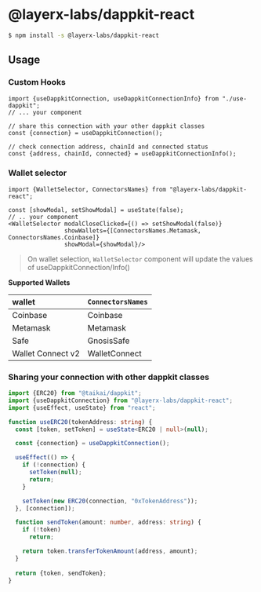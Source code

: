 # @layerx-labs/dappkit-react
```bash
$ npm install -s @layerx-labs/dappkit-react
```

## Usage

### Custom Hooks
```tsx
import {useDappkitConnection, useDappkitConnectionInfo} from "./use-dappkit";
// ... your component

// share this connection with your other dappkit classes
const {connection} = useDappkitConnection();

// check connection address, chainId and connected status
const {address, chainId, connected} = useDappkitConnectionInfo(); 
```

### Wallet selector

```tsx
import {WalletSelector, ConnectorsNames} from "@layerx-labs/dappkit-react";

const [showModal, setShowModal] = useState(false);
// .. your component
<WalletSelector modalCloseClicked={() => setShowModal(false)}
                showWallets={[ConnectorsNames.Metamask, ConnectorsNames.Coinbase]}
                showModal={showModal}/>
```
> On wallet selection, `WalletSelector` component will update the values of useDappkitConnection/Info()

**Supported Wallets**

| wallet            | `ConnectorsNames`  |
|:------------------|:-------------------|
| Coinbase          | Coinbase           |
| Metamask          | Metamask           |
| Safe              | GnosisSafe         |
| Wallet Connect v2 | WalletConnect      |

### Sharing your connection with other dappkit classes

```ts
import {ERC20} from "@taikai/dappkit";
import {useDappkitConnection} from "@layerx-labs/dappkit-react";
import {useEffect, useState} from "react";

function useERC20(tokenAddress: string) {
  const [token, setToken] = useState<ERC20 | null>(null);

  const {connection} = useDappkitConnection();

  useEffect(() => {
    if (!connection) {
      setToken(null);
      return;
    }

    setToken(new ERC20(connection, "0xTokenAddress"));
  }, [connection]);

  function sendToken(amount: number, address: string) {
    if (!token)
      return;

    return token.transferTokenAmount(address, amount);
  }
  
  return {token, sendToken};
}
```